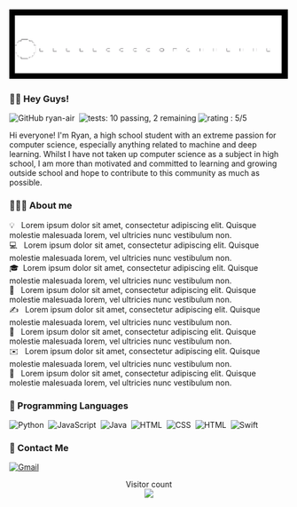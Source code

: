 ![](https://github.com/ryan-air/ryan-air/blob/main/pacman2.gif) 

### 👋🏽 Hey Guys! 
![GitHub ryan-air](https://img.shields.io/github/followers/ryan-air?style=social)&nbsp;
![tests: 10 passing, 2 remaining](https://img.shields.io/badge/tests-10%20passed%2C%202%20remaining-green)
![rating : 5/5](https://img.shields.io/badge/rating-%E2%98%85%E2%98%85%E2%98%85%E2%98%85%E2%98%85-green) &nbsp;

Hi everyone! I'm Ryan, a high school student with an extreme passion for computer science, especially anything related to machine and deep learning. Whilst I have not taken up computer science as a subject in high school, I am more than motivated and committed to learning and growing outside school and hope to contribute to this community as much as possible. 

### 👨🏽‍💻 About me 

💡 &nbsp; Lorem ipsum dolor sit amet, consectetur adipiscing elit. Quisque molestie malesuada lorem, vel ultricies nunc vestibulum non. \
💻 &nbsp; Lorem ipsum dolor sit amet, consectetur adipiscing elit. Quisque molestie malesuada lorem, vel ultricies nunc vestibulum non. \
🎓&nbsp; Lorem ipsum dolor sit amet, consectetur adipiscing elit. Quisque molestie malesuada lorem, vel ultricies nunc vestibulum non. \
🌱 &nbsp; Lorem ipsum dolor sit amet, consectetur adipiscing elit. Quisque molestie malesuada lorem, vel ultricies nunc vestibulum non. \
✍️ &nbsp; Lorem ipsum dolor sit amet, consectetur adipiscing elit. Quisque molestie malesuada lorem, vel ultricies nunc vestibulum non. \
💬 &nbsp; Lorem ipsum dolor sit amet, consectetur adipiscing elit. Quisque molestie malesuada lorem, vel ultricies nunc vestibulum non. \
✉️ &nbsp; Lorem ipsum dolor sit amet, consectetur adipiscing elit. Quisque molestie malesuada lorem, vel ultricies nunc vestibulum non. \
📄 &nbsp; Lorem ipsum dolor sit amet, consectetur adipiscing elit. Quisque molestie malesuada lorem, vel ultricies nunc vestibulum non. 

### 👾 Programming Languages
![Python](https://img.shields.io/badge/-Python-05122A?style=flat&logo=python)&nbsp; 
![JavaScript](https://img.shields.io/badge/-JavaScript-05122A?style=flat&logo=javascript)&nbsp;
![Java](https://img.shields.io/badge/-Java-05122A?style=flat&logo=Java&logoColor=FFA518)&nbsp;
![HTML](https://img.shields.io/badge/-HTML-05122A?style=flat&logo=HTML5)&nbsp;
![CSS](https://img.shields.io/badge/-CSS-05122A?style=flat&logo=CSS3&logoColor=1572B6)&nbsp;
![HTML](https://img.shields.io/badge/-Swift-05122A?style=flat&logo=Swift)&nbsp;
![Swift](https://img.shields.io/badge/-Swift-05122A?style=flat&logo=Swift)&nbsp;



### 📧 Contact Me

<a href=""><img alt="Gmail" src="https://img.shields.io/badge/Gmail-D14836?style=flat&logo=gmail&logoColor=white" /></a> &nbsp;

<p align="center"> 
  Visitor count<br>
  <img src="https://profile-counter.glitch.me/ryan-air/count.svg" />
</p>
